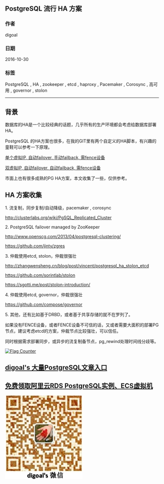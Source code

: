 ## PostgreSQL 流行 HA 方案
            
### 作者           
digoal            
            
### 日期          
2016-10-30             
            
### 标签          
PostgreSQL , HA , zookeeper , etcd , haproxy , Pacemaker , Corosync , 高可用 , governor , stolon                  
            
----          
            
## 背景 
数据库的HA是一个比较经典的话题，几乎所有的生产环境都会考虑给数据库部署HA。  
  
PostgreSQL 的HA方案也很多，在我的GIT里有两个自定义的HA脚本，有兴趣的童鞋可以参考一下原理。  
  
[单个虚拟IP, 自动failover, 手动failback, 需fence设备](https://github.com/digoal/sky_postgresql_cluster)  
  
[双虚拟IP, 自动failover, 自动failback, 需fence设备](https://github.com/digoal/PostgreSQL_HA_with_primary_standby_2vip)  
  
市面上也有很多成熟的PG HA方案，本文收集了一些，仅供参考。  
  
## HA 方案收集
1\. 流复制，同步复制/自动降级，pacemaker , corosync  
  
http://clusterlabs.org/wiki/PgSQL_Replicated_Cluster  
  
2\. PostgreSQL failover managed by ZooKeeper  
  
http://www.openscg.com/2013/04/postgresql-clustering/  
  
https://github.com/jinty/zgres  
  
3\. 仲裁使用etcd, stolon，仲裁很强壮    
  
http://zhangwensheng.cn/blog/post/vincent/postgresql_ha_stolon_etcd  
  
https://github.com/sorintlab/stolon  
  
https://sgotti.me/post/stolon-introduction/  
  
4\. 仲裁使用etcd, governor，仲裁很强壮     
  
https://github.com/compose/governor  
  
5\. 其他，还有比如基于DRBD，或者基于共享存储的就不在罗列了。  
      
如果没有FENCE设备，或者FENCE设备不可信的话，又或者需要大面积的部署PG节点，建议考虑etcd的方案，仲裁节点比较强壮，可以信任。  
  
同时根据需求部署同步，或异步的流复制备节点，pg_rewind处理时间线分歧等。  
  
    
  
<a rel="nofollow" href="http://info.flagcounter.com/h9V1"  ><img src="http://s03.flagcounter.com/count/h9V1/bg_FFFFFF/txt_000000/border_CCCCCC/columns_2/maxflags_12/viewers_0/labels_0/pageviews_0/flags_0/"  alt="Flag Counter"  border="0"  ></a>  
  
  
  
  
  
  
## [digoal's 大量PostgreSQL文章入口](https://github.com/digoal/blog/blob/master/README.md "22709685feb7cab07d30f30387f0a9ae")
  
  
## [免费领取阿里云RDS PostgreSQL实例、ECS虚拟机](https://free.aliyun.com/ "57258f76c37864c6e6d23383d05714ea")
  
  
![digoal's weixin](../pic/digoal_weixin.jpg "f7ad92eeba24523fd47a6e1a0e691b59")
  
